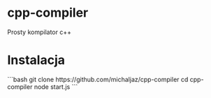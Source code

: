 # cpp-compiler
Prosty kompilator c++<br>

<h1>Instalacja</h1>
```bash
git clone https://github.com/michaljaz/cpp-compiler
cd cpp-compiler
node start.js
```

